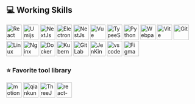 ## 💻 Working Skills
<div style="flex" >
  <!-- 框架 -->
  <a target="_blank_" herf="https://react.docschina.org/" >
    <img alt="React" src="https://picgo-any.oss-cn-shanghai.aliyuncs.com/img/react.png" width="40" height="40" />
  </a>
  <img alt="Umijs" src="https://picgo-any.oss-cn-shanghai.aliyuncs.com/img/umijs.png" width="40" height="40" />
  <img alt="NextJs" src="https://picgo-any.oss-cn-shanghai.aliyuncs.com/img/202303151533538.svg"
    width="40" height="40" />
  <img alt="Electron" src="https://picgo-any.oss-cn-shanghai.aliyuncs.com/img/202303151233806.svg" width="40"
  height="40" />
  <img alt="NestJs"
    src="https://picgo-any.oss-cn-shanghai.aliyuncs.com/img/68747470733a2f2f6e6573746a732e636f6d2f696d672f6c6f676f2d736d616c6c2e737667.svg"
    width="40" height="40" />
  <img alt="Vue" src="https://picgo-any.oss-cn-shanghai.aliyuncs.com/img/202212291934382.png" width="40" height="40" />
  <!-- 语言 -->
  <!-- <img alt="JavaScript" src="https://picgo-any.oss-cn-shanghai.aliyuncs.com/img/202303151046343.svg" width="40"
    height="40" /> -->
  <img alt="TypeeScript" src="https://picgo-any.oss-cn-shanghai.aliyuncs.com/img/typescript.png" width="40"
    height="40" />
  <img alt="Python" src="https://picgo-any.oss-cn-shanghai.aliyuncs.com/img/python.png" width="40" height="40" />
  <!-- 构建工具 -->
  <img alt="Webpack" src="https://picgo-any.oss-cn-shanghai.aliyuncs.com/img/webpack.png" width="40" height="40" />
  <img alt="Vite" src="https://picgo-any.oss-cn-shanghai.aliyuncs.com/img/vitejs (1).svg" width="40" height="40" />
  <!-- 服务端工具 -->
  <img alt="Git" src="https://picgo-any.oss-cn-shanghai.aliyuncs.com/img/git.png" width="40" height="40" />
  <img alt="Linux" src="https://picgo-any.oss-cn-shanghai.aliyuncs.com/img/centos-logo.png" width="40" height="40" />
  <img alt="Nginx" src="https://picgo-any.oss-cn-shanghai.aliyuncs.com/img/nginx.png" width="40" height="40" />
  <img alt="Docker" src="https://picgo-any.oss-cn-shanghai.aliyuncs.com/img/202303151425785.svg" width="40" height="40" />
  <img alt="Kubernetes" src="https://picgo-any.oss-cn-shanghai.aliyuncs.com/img/Kubernetes-icon-color.svg.png"
    width="40" height="40" />
  <img alt="GitLab" src="https://picgo-any.oss-cn-shanghai.aliyuncs.com/img/5fc68cad3a3cf25b4e55da33_gitlab logo.png"
    width="40" height="40" />
  <img alt="JenKins" src="https://picgo-any.oss-cn-shanghai.aliyuncs.com/img/202303151422441.svg" width="40"
    height="40" />
    <!-- IDE工具 -->
  <img alt="vscode" src="https://picgo-any.oss-cn-shanghai.aliyuncs.com/img/202303151203383.svg" width="40"
height="40" />
  <img alt="Figma" src="https://picgo-any.oss-cn-shanghai.aliyuncs.com/img/202303151209868.svg" width="40"
  height="40" />
 </div>

### ⭐ Favorite tool library

<div style="flex" >
  <img alt="motion" src="https://picgo-any.oss-cn-shanghai.aliyuncs.com/img/202302201921872.png" width="40"
    height="40" />
  <img alt="qiankun"
    src="https://picgo-any.oss-cn-shanghai.aliyuncs.com/img/68747470733a2f2f67772e616c697061796f626a656374732e636f6d2f7a6f732f626d772d70726f642f38613734633164332d313666332d343731392d626536332d3135653436376136386132342f6b6d30637638766e5f773530305f683530302e706e67.png"
    width="40" height="40" />
  <img alt="ThreeJs" src="https://picgo-any.oss-cn-shanghai.aliyuncs.com/img/202303151547657.png" width="40"
    height="40" />
  <img alt="react-spring" src="https://picgo-any.oss-cn-shanghai.aliyuncs.com/img/202303151511552.png" width="40"
    height="40" />
</div>
